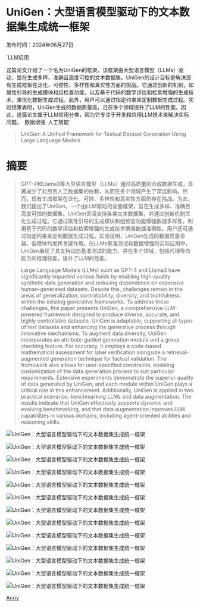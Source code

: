 # UniGen：大型语言模型驱动下的文本数据集生成统一框架

发布时间：2024年06月27日

`LLM应用

这篇论文介绍了一个名为UniGen的框架，该框架由大型语言模型（LLMs）驱动，旨在生成多样、准确且高度可控的文本数据集。UniGen的设计目标是解决现有生成框架在泛化、可控性、多样性和真实性方面的挑战。它通过创新的机制，如属性引导的生成模块和组检查功能，以及基于代码的数学评估和检索增强的生成技术，来优化数据生成过程。此外，用户可以通过指定约束来定制数据生成过程。实验结果表明，UniGen生成的数据质量高，且在多个领域提升了LLM的性能。因此，这篇论文属于LLM应用分类，因为它专注于开发和应用LLM技术来解决实际问题。` `数据增强` `人工智能`

> UniGen: A Unified Framework for Textual Dataset Generation Using Large Language Models

# 摘要

> GPT-4和Llama3等大型语言模型（LLMs）通过高质量的合成数据生成，显著减少了对昂贵人工数据集的依赖，从而在多个领域产生了深远影响。然而，现有生成框架在泛化、可控、多样性和真实性方面仍存在挑战。为此，我们提出了UniGen，一个由LLM驱动的全面框架，旨在生成多样、准确且高度可控的数据集。UniGen灵活支持各类文本数据集，并通过创新机制优化生成过程。它通过属性引导的生成模块和组检查功能增强数据多样性，利用基于代码的数学评估和检索增强的生成技术确保数据准确性。用户还可通过指定约束来定制数据生成过程。实验证明，UniGen生成的数据质量卓越，各模块均发挥关键作用。在LLMs基准测试和数据增强的实际应用中，UniGen展现了其支持动态基准测试的能力，并在多个领域，包括代理导向能力和推理技能，提升了LLM的性能。

> Large Language Models (LLMs) such as GPT-4 and Llama3 have significantly impacted various fields by enabling high-quality synthetic data generation and reducing dependence on expensive human-generated datasets. Despite this, challenges remain in the areas of generalization, controllability, diversity, and truthfulness within the existing generative frameworks. To address these challenges, this paper presents UniGen, a comprehensive LLM-powered framework designed to produce diverse, accurate, and highly controllable datasets. UniGen is adaptable, supporting all types of text datasets and enhancing the generative process through innovative mechanisms. To augment data diversity, UniGen incorporates an attribute-guided generation module and a group checking feature. For accuracy, it employs a code-based mathematical assessment for label verification alongside a retrieval-augmented generation technique for factual validation. The framework also allows for user-specified constraints, enabling customization of the data generation process to suit particular requirements. Extensive experiments demonstrate the superior quality of data generated by UniGen, and each module within UniGen plays a critical role in this enhancement. Additionally, UniGen is applied in two practical scenarios: benchmarking LLMs and data augmentation. The results indicate that UniGen effectively supports dynamic and evolving benchmarking, and that data augmentation improves LLM capabilities in various domains, including agent-oriented abilities and reasoning skills.

![UniGen：大型语言模型驱动下的文本数据集生成统一框架](../../../paper_images/2406.18966/x1.png)

![UniGen：大型语言模型驱动下的文本数据集生成统一框架](../../../paper_images/2406.18966/architecture.png)

![UniGen：大型语言模型驱动下的文本数据集生成统一框架](../../../paper_images/2406.18966/x3.png)

![UniGen：大型语言模型驱动下的文本数据集生成统一框架](../../../paper_images/2406.18966/x4.png)

![UniGen：大型语言模型驱动下的文本数据集生成统一框架](../../../paper_images/2406.18966/x5.png)

![UniGen：大型语言模型驱动下的文本数据集生成统一框架](../../../paper_images/2406.18966/x7.png)

![UniGen：大型语言模型驱动下的文本数据集生成统一框架](../../../paper_images/2406.18966/x8.png)

![UniGen：大型语言模型驱动下的文本数据集生成统一框架](../../../paper_images/2406.18966/x9.png)

![UniGen：大型语言模型驱动下的文本数据集生成统一框架](../../../paper_images/2406.18966/x10.png)

![UniGen：大型语言模型驱动下的文本数据集生成统一框架](../../../paper_images/2406.18966/x11.png)

![UniGen：大型语言模型驱动下的文本数据集生成统一框架](../../../paper_images/2406.18966/x12.png)

![UniGen：大型语言模型驱动下的文本数据集生成统一框架](../../../paper_images/2406.18966/relection_evaluation.jpg)

![UniGen：大型语言模型驱动下的文本数据集生成统一框架](../../../paper_images/2406.18966/human_evaluation.jpg)

[Arxiv](https://arxiv.org/abs/2406.18966)